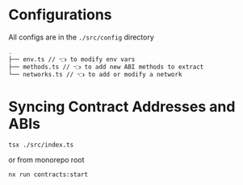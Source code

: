 # Configurations

All configs are in the `./src/config` directory

```bash
.
├── env.ts // 👈 to modify env vars
├── methods.ts // 👈 to add new ABI methods to extract
└── networks.ts // 👈 to add or modify a network
```

# Syncing Contract Addresses and ABIs

```shell
tsx ./src/index.ts
```

or from monorepo root

```shell
nx run contracts:start
```
